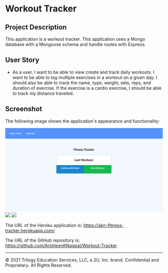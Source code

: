 # Workout Tracker

## Project Description

This application is a workout tracker. This application uses a Mongo database with a Mongoose schema and handle routes with Express.

## User Story

* As a user, I want to be able to view create and track daily workouts. I want to be able to log multiple exercises in a workout on a given day. I should also be able to track the name, type, weight, sets, reps, and duration of exercise. If the exercise is a cardio exercise, I should be able to track my distance traveled.

## Screenshot

The following image shows the application's appearance and functionality:

![The screenshot includes an image of the application.](./images/screenshot.png)
![](./images/screenshot1.png)
![](./images/screenshot2.png)

The URL of the Heroku application is: 
<https://akn-fitness-tracker.herokuapp.com/>

The URL of the GitHub repository is: 
<https://github.com/ArshleenKNagpal/Workout-Tracker>

---
© 2021 Trilogy Education Services, LLC, a 2U, Inc. brand. Confidential and Proprietary. All Rights Reserved.

